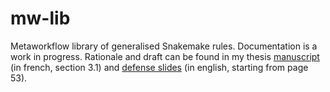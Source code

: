 # mw-lib
Metaworkflow library of generalised Snakemake rules. Documentation is a work in progress. Rationale and draft can be found in my thesis [manuscript](https://www.dropbox.com/s/fzd1haofzpm7w4u/these_2019_09_17.pdf?dl=0) (in french, section 3.1) and [defense slides](https://www.dropbox.com/s/2avh0set0akq62m/slides.pdf?dl=0) (in english, starting from page 53).
